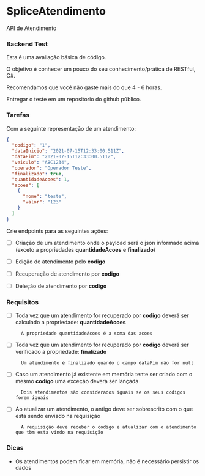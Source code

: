 # SpliceAtendimento
API de Atendimento
### Backend Test

Esta é uma avaliação básica de código.

O objetivo é conhecer um pouco do seu conhecimento/prática de RESTful, C#.

Recomendamos que você não gaste mais do que 4 - 6 horas.

Entregar o teste em um repositorio do github público.

### Tarefas

Com a seguinte representação de um atendimento:

```json
{
  "codigo": "1",
  "dataInicio": "2021-07-15T12:33:00.511Z",
  "dataFim": "2021-07-15T12:33:00.511Z",
  "veiculo": "ABC1234",
  "operador": "Operador Teste",
  "finalizado": true,
  "quantidadeAcoes": 1,
  "acoes": [
    {
      "nome": "teste",
      "valor": "123"
    }
  ]
}
```

Crie endpoints para as seguintes ações:

- [ ] Criação de um atendimento onde o payload será o json informado acima (exceto a propriedades **quantidadeAcoes** e **finalizado**)

- [ ] Edição de atendimento pelo **codigo**

- [ ] Recuperação de atendimento por **codigo**

- [ ] Deleção de atendimento por **codigo**

### Requisitos

- [ ] Toda vez que um atendimento for recuperado por **codigo** deverá ser calculado a propriedade: **quantidadeAcoes**

        A propriedade quantidadeAcoes é a soma das acoes

- [ ] Toda vez que um atendimento for recuperado por **codigo** deverá ser verificado a propriedade: **finalizado**

        Um atendimento é finalizado quando o campo dataFim não for null

- [ ] Caso um atendimento já existente em memória tente ser criado com o mesmo **codigo** uma exceção deverá ser lançada

        Dois atendimentos são considerados iguais se os seus codigos forem iguais

- [ ] Ao atualizar um atendimento, o antigo deve ser sobrescrito com o que esta sendo enviado na requisição

        A requisição deve receber o codigo e atualizar com o atendimento que tbm esta vindo na requisição

### Dicas

- Os atendimentos podem ficar em memória, não é necessário persistir os dados
